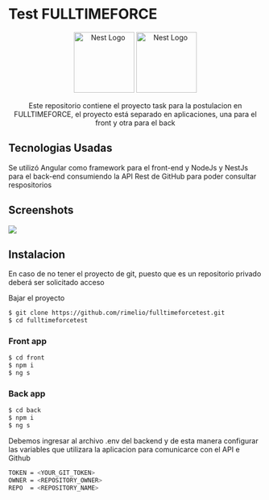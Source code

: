 # Test FULLTIMEFORCE

<p align="center">
  <a href="http://nestjs.com/" target="blank"><img src="https://nestjs.com/img/logo-small.svg" width="120" alt="Nest Logo" /></a>
  <a href="https://angular.io/" target="blank"><img src="https://upload.wikimedia.org/wikipedia/commons/thumb/c/cf/Angular_full_color_logo.svg/2048px-Angular_full_color_logo.svg.png" width="120" alt="Nest Logo" /></a>
</p>
<p align="center">
Este repositorio contiene el proyecto task para la postulacion en FULLTIMEFORCE, el proyecto está separado en aplicaciones, una para el front y otra para el back
</p>

## Tecnologias Usadas

Se utilizó Angular como framework para el front-end y NodeJs y NestJs para el back-end consumiendo la API Rest de GitHub para poder consultar respositorios

## Screenshots

<img src="https://imgur.com/Ca5ocZ6.jpg"></img>

## Instalacion

<p>En caso de no tener el proyecto de git, puesto que es un repositorio privado deberá ser solicitado acceso</p>
<p>Bajar el proyecto</p>

```bash
$ git clone https://github.com/rimelio/fulltimeforcetest.git
$ cd fulltimeforcetest
```

### Front app

```bash
$ cd front
$ npm i
$ ng s
```

### Back app

```bash
$ cd back
$ npm i
$ ng s
```

<p>Debemos ingresar al archivo .env del backend y de esta manera configurar las variables que utilizara la aplicacion para comunicarce con el API e Github</p>

```bash
TOKEN = <YOUR_GIT_TOKEN>
OWNER = <REPOSITORY_OWNER>
REPO  = <REPOSITORY_NAME>
```
